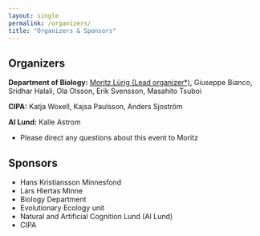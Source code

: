 ```yaml
---
layout: single
permalink: /organizers/
title: "Organizers & Sponsors"
---
```


## Organizers

**Department of Biology:** [Moritz Lürig (Lead organizer*)](mailto:moritz.lurig@biol.lu.se), Giuseppe Bianco, Sridhar Halali, Ola Olsson, Erik Svensson, Masahito Tsuboi

**CIPA:** Katja Woxell, Kajsa Paulsson, Anders Sjoström

**AI Lund:** Kalle Astrom

* Please direct any questions about this event to Moritz

## Sponsors

- Hans Kristiansson Minnesfond
- Lars Hiertas Minne
- Biology Department
- Evolutionary Ecology unit
- Natural and Artificial Cognition Lund (AI Lund)
- CIPA
